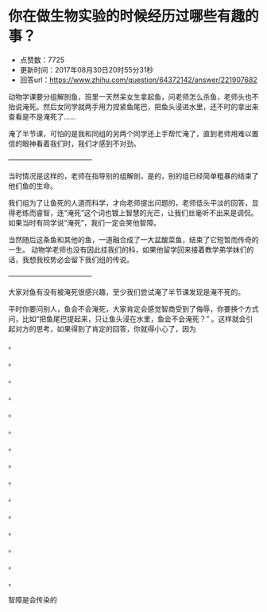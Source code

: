 # 你在做生物实验的时候经历过哪些有趣的事？
- 点赞数：7725
- 更新时间：2017年08月30日20时55分31秒
- 回答url：https://www.zhihu.com/question/64372142/answer/221907682
<body>
 <p data-pid="F9wNRtTE">动物学课要分组解剖鱼，班里一天然呆女生拿起鱼，问老师怎么杀鱼，老师头也不抬说淹死。然后女同学就两手用力捏紧鱼尾巴，把鱼头浸进水里，还不时的拿出来查看是不是淹死了……</p>
 <p data-pid="3SAzovhq">淹了半节课，可怕的是我和同组的另两个同学还上手帮忙淹了，直到老师用难以置信的眼神看着我们时，我们才感到不对劲。</p>
 <p data-pid="U9X3su7U">————————————</p>
 <p data-pid="-eVAWAIP">当时情况是这样的，老师在指导别的组解剖，是的，别的组已经简单粗暴的结束了他们鱼的生命。</p>
 <p data-pid="dpxI2Mr5">我们组为了让鱼死的人道而科学，才向老师提出问题的，老师低头平淡的回答，显得老练而睿智，连“淹死”这个词也镀上智慧的光芒，让我们丝毫听不出来是调侃。如果当时有同学说“淹死”，我们一定会笑他智障。</p>
 <p data-pid="ukQPj1Wr">当然随后这条鱼和其他的鱼，一道融合成了一大盆酸菜鱼，结束了它短暂而传奇的一生。 动物学老师也没有因此挂我们的科，如果他留学回来接着教学弟学妹们的话，我想我校势必会留下我们组的传说。</p>
 <p data-pid="rYGFA_Em">————————————</p>
 <p data-pid="FLktx5j-">大家对鱼有没有被淹死很感兴趣，至少我们尝试淹了半节课发现是淹不死的。</p>
 <p data-pid="X44fwvbZ">平时你要问别人，鱼会不会淹死，大家肯定会感觉智商受到了侮辱，你要换个方式问，比如“把鱼尾巴提起来，只让鱼头浸在水里，鱼会不会淹死？” 。这样就会引起对方的思考，如果得到了肯定的回答，你就得小心了，因为</p>
 <p data-pid="1BjMEKwL">。</p>
 <p data-pid="bTKVYVWu">。</p>
 <p data-pid="NPFuq1Lr">。</p>
 <p data-pid="zZ3AYllL">。</p>
 <p data-pid="Pab0awx5">。</p>
 <p data-pid="KF1QWxzY">。</p>
 <p data-pid="2BeNQ4QR">。</p>
 <p data-pid="a4Fbfxwl">。</p>
 <p data-pid="ggcgEYYH">。</p>
 <p data-pid="mqDw6c35">。</p>
 <p data-pid="MtlYqhPf">。</p>
 <p data-pid="1DrFm0PO">。</p>
 <p data-pid="kg1UTDtn">。</p>
 <p data-pid="7obFKXqx">。</p>
 <p data-pid="ny84Pnpx">。</p>
 <p data-pid="MNnC6aWh">智障是会传染的</p>
</body>